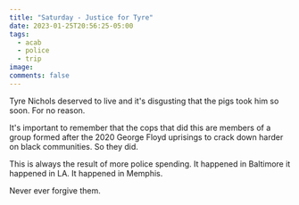 ```yaml
---
title: "Saturday - Justice for Tyre"
date: 2023-01-25T20:56:25-05:00
tags:
  - acab
  - police
  - trip
image:
comments: false
---
```


Tyre Nichols deserved to live and it's disgusting that the pigs took him so soon. For no reason. 

It's important to remember that the cops that did this are members of a group formed after the 2020 George Floyd uprisings to crack down harder on black communities. So they did. 

This is always the result of more police spending. It happened in Baltimore it happened in LA. It happened in Memphis. 

Never ever forgive them.
